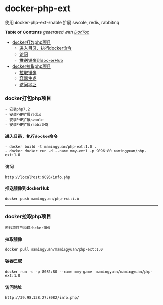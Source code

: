 # docker-php-ext
使用 docker-php-ext-enable 扩展 swoole, redis, rabbitmq 


<!-- START doctoc generated TOC please keep comment here to allow auto update -->
<!-- DON'T EDIT THIS SECTION, INSTEAD RE-RUN doctoc TO UPDATE -->
**Table of Contents**  *generated with [DocToc](https://github.com/thlorenz/doctoc)*

- [docker打包php项目](#docker%E6%89%93%E5%8C%85php%E9%A1%B9%E7%9B%AE)
  - [进入目录，执行docker命令](#%E8%BF%9B%E5%85%A5%E7%9B%AE%E5%BD%95%E6%89%A7%E8%A1%8Cdocker%E5%91%BD%E4%BB%A4)
  - [访问](#%E8%AE%BF%E9%97%AE)
  - [推送镜像到dockerHub](#%E6%8E%A8%E9%80%81%E9%95%9C%E5%83%8F%E5%88%B0dockerhub)
- [docker拉取php项目](#docker%E6%8B%89%E5%8F%96php%E9%A1%B9%E7%9B%AE)
  - [拉取镜像](#%E6%8B%89%E5%8F%96%E9%95%9C%E5%83%8F)
  - [容器生成](#%E5%AE%B9%E5%99%A8%E7%94%9F%E6%88%90)
  - [访问地址](#%E8%AE%BF%E9%97%AE%E5%9C%B0%E5%9D%80)

<!-- END doctoc generated TOC please keep comment here to allow auto update -->

### docker打包php项目
    - 安装php7.2
    - 安装PHP扩展redis
    - 安装PHP扩展swoole
    - 安装PHP扩展rabbitMQ

#### 进入目录，执行docker命令
    - docker build -t mamingyuan/php-ext:1.0 .
    - docker docker run -d --name mmy-ext1 -p 9096:80 mamingyuan/php-ext:1.0

#### 访问
    http://localhost:9096/info.php

#### 推送镜像到dockerHub
    docker push mamingyuan/php-ext:1.0

---

### docker拉取php项目
    游戏项目已构建docker镜像

#### 拉取镜像  
    docker pull mamingyuan/mamingyuan/php-ext:1.0
####  容器生成  
    docker run -d -p 8082:80 --name mmy-game  mamingyuan/mamingyuan/php-ext:1.0
#### 访问地址  
    http://39.98.138.27:8082/info.php/
